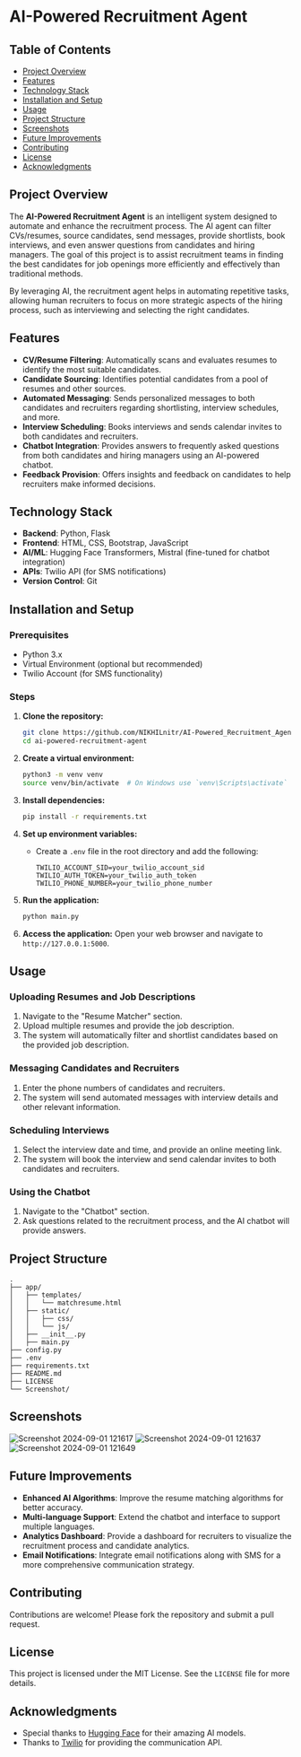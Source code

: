 
# AI-Powered Recruitment Agent

## Table of Contents
- [Project Overview](#project-overview)
- [Features](#features)
- [Technology Stack](#technology-stack)
- [Installation and Setup](#installation-and-setup)
- [Usage](#usage)
- [Project Structure](#project-structure)
- [Screenshots](#screenshots)
- [Future Improvements](#future-improvements)
- [Contributing](#contributing)
- [License](#license)
- [Acknowledgments](#acknowledgments)

## Project Overview

The **AI-Powered Recruitment Agent** is an intelligent system designed to automate and enhance the recruitment process. The AI agent can filter CVs/resumes, source candidates, send messages, provide shortlists, book interviews, and even answer questions from candidates and hiring managers. The goal of this project is to assist recruitment teams in finding the best candidates for job openings more efficiently and effectively than traditional methods.

By leveraging AI, the recruitment agent helps in automating repetitive tasks, allowing human recruiters to focus on more strategic aspects of the hiring process, such as interviewing and selecting the right candidates.

## Features

- **CV/Resume Filtering**: Automatically scans and evaluates resumes to identify the most suitable candidates.
- **Candidate Sourcing**: Identifies potential candidates from a pool of resumes and other sources.
- **Automated Messaging**: Sends personalized messages to both candidates and recruiters regarding shortlisting, interview schedules, and more.
- **Interview Scheduling**: Books interviews and sends calendar invites to both candidates and recruiters.
- **Chatbot Integration**: Provides answers to frequently asked questions from both candidates and hiring managers using an AI-powered chatbot.
- **Feedback Provision**: Offers insights and feedback on candidates to help recruiters make informed decisions.

## Technology Stack

- **Backend**: Python, Flask
- **Frontend**: HTML, CSS, Bootstrap, JavaScript
- **AI/ML**: Hugging Face Transformers, Mistral (fine-tuned for chatbot integration)
- **APIs**: Twilio API (for SMS notifications)
- **Version Control**: Git

## Installation and Setup

### Prerequisites

- Python 3.x
- Virtual Environment (optional but recommended)
- Twilio Account (for SMS functionality)

### Steps

1. **Clone the repository:**
   ```bash
   git clone https://github.com/NIKHILnitr/AI-Powered_Recruitment_Agent.git
   cd ai-powered-recruitment-agent
   ```

2. **Create a virtual environment:**
   ```bash
   python3 -m venv venv
   source venv/bin/activate  # On Windows use `venv\Scripts\activate`
   ```

3. **Install dependencies:**
   ```bash
   pip install -r requirements.txt
   ```

4. **Set up environment variables:**
   - Create a `.env` file in the root directory and add the following:
     ```
     TWILIO_ACCOUNT_SID=your_twilio_account_sid
     TWILIO_AUTH_TOKEN=your_twilio_auth_token
     TWILIO_PHONE_NUMBER=your_twilio_phone_number
     ```

5. **Run the application:**
   ```bash
   python main.py
   ```

6. **Access the application:**
   Open your web browser and navigate to `http://127.0.0.1:5000`.

## Usage

### Uploading Resumes and Job Descriptions
1. Navigate to the "Resume Matcher" section.
2. Upload multiple resumes and provide the job description.
3. The system will automatically filter and shortlist candidates based on the provided job description.

### Messaging Candidates and Recruiters
1. Enter the phone numbers of candidates and recruiters.
2. The system will send automated messages with interview details and other relevant information.

### Scheduling Interviews
1. Select the interview date and time, and provide an online meeting link.
2. The system will book the interview and send calendar invites to both candidates and recruiters.

### Using the Chatbot
1. Navigate to the "Chatbot" section.
2. Ask questions related to the recruitment process, and the AI chatbot will provide answers.

## Project Structure

```
.
├── app/
│   ├── templates/
│   │   └── matchresume.html
│   ├── static/
│   │   ├── css/
│   │   └── js/
│   ├── __init__.py
│   ├── main.py
├── config.py
├── .env
├── requirements.txt
├── README.md
├── LICENSE
└── Screenshot/
```

## Screenshots

![Screenshot 2024-09-01 121617](https://github.com/user-attachments/assets/ed723246-b494-487f-afa2-bae513ece68c)
![Screenshot 2024-09-01 121637](https://github.com/user-attachments/assets/2d7b393b-6ce2-4547-91c0-0471d6bd8ce4)
![Screenshot 2024-09-01 121649](https://github.com/user-attachments/assets/3a7bbe23-8f8b-4f43-a06d-76c22b1f9cfe)



## Future Improvements

- **Enhanced AI Algorithms**: Improve the resume matching algorithms for better accuracy.
- **Multi-language Support**: Extend the chatbot and interface to support multiple languages.
- **Analytics Dashboard**: Provide a dashboard for recruiters to visualize the recruitment process and candidate analytics.
- **Email Notifications**: Integrate email notifications along with SMS for a more comprehensive communication strategy.

## Contributing

Contributions are welcome! Please fork the repository and submit a pull request.

## License

This project is licensed under the MIT License. See the `LICENSE` file for more details.

## Acknowledgments

- Special thanks to [Hugging Face](https://huggingface.co/) for their amazing AI models.
- Thanks to [Twilio](https://www.twilio.com/) for providing the communication API.
```


